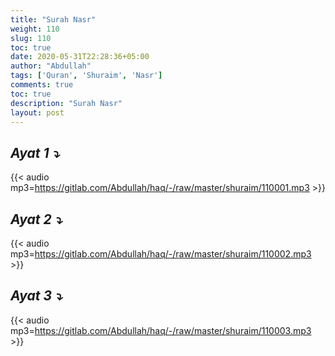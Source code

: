 ```yaml
---
title: "Surah Nasr"
weight: 110
slug: 110
toc: true
date: 2020-05-31T22:28:36+05:00
author: "Abdullah"
tags: ['Quran', 'Shuraim', 'Nasr']
comments: true
toc: true
description: "Surah Nasr"
layout: post
---
```


## _Ayat 1 :arrow_heading_down:_
{{< audio mp3=https://gitlab.com/Abdullah/haq/-/raw/master/shuraim/110001.mp3 >}}

## _Ayat 2 :arrow_heading_down:_
{{< audio mp3=https://gitlab.com/Abdullah/haq/-/raw/master/shuraim/110002.mp3 >}}

## _Ayat 3 :arrow_heading_down:_
{{< audio mp3=https://gitlab.com/Abdullah/haq/-/raw/master/shuraim/110003.mp3 >}}

